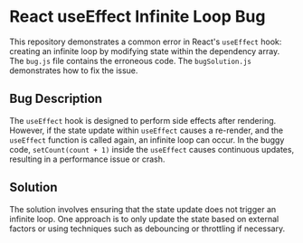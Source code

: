 # React useEffect Infinite Loop Bug

This repository demonstrates a common error in React's `useEffect` hook: creating an infinite loop by modifying state within the dependency array.  The `bug.js` file contains the erroneous code. The `bugSolution.js` demonstrates how to fix the issue.

## Bug Description
The `useEffect` hook is designed to perform side effects after rendering. However, if the state update within `useEffect` causes a re-render, and the `useEffect` function is called again, an infinite loop can occur. In the buggy code, `setCount(count + 1)` inside the `useEffect` causes continuous updates, resulting in a performance issue or crash.

## Solution
The solution involves ensuring that the state update does not trigger an infinite loop.  One approach is to only update the state based on external factors or using techniques such as debouncing or throttling if necessary.